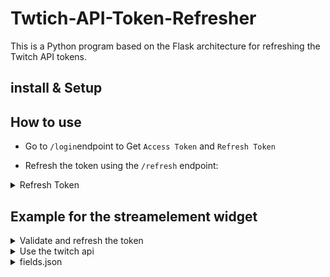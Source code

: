 # Twtich-API-Token-Refresher
This is a Python program based on the Flask architecture for refreshing the Twitch API tokens.

## install & Setup

## How to use

* Go to `/login`endpoint to Get `Access Token` and `Refresh Token`

* Refresh the token using the `/refresh` endpoint:
<details> <summary>Refresh Token</summary>

```javascript
  await fetch('https://0.0.0.0:3000/refresh',{
      method: "POST", headers: {'Origin':'*','content-type': 'application/json'},
      body:JSON.stringify({"refresh_token": 'RefreshToken'})
  })
  .then(function(response) {
    return response.json();
  })
  .then(function(myJson) {
    console.log(myJson);
  });

```
</details>

## Example for the streamelement widget
<details> <summary>Validate and refresh the token</summary>

```javascript
window.addEventListener('onWidgetLoad', async function (obj) {
    await TwitchAPI_validate()
});
```

```javascript
const twitchOAuthToken = "{{Twitch_access_token}}"
const TwitchRefreshToken = "{{Twitch_refresh_token}}"

async function TwitchAPI_validate(){
    
    //Test the access token. If the token expires, twitch will return 401.
    const response = await fetch('https://id.twitch.tv/oauth2/validate',{
        method: "GET",
        headers: {
            Authorization: `Bearer ${twitchOAuthToken}`
        }
    })
    
    if ( response.status == 401){
        console.log('invalid access token')
        console.log('Getting new token...')
        
        const newtoken = await fetch('https://0.0.0.0:3000/refresh',{
            method: "POST", headers: {'Origin':'*','content-type': 'application/json'},
            body:JSON.stringify({"refresh_token":TwitchRefreshToken})
        })

        if ( newtoken.status != 200){return false}
        
      	let respData = await newtoken.json();
        console.log(respData);
        
        //Update widget Field
        SE_API.setField('Twitch_access_token', respData['access_token']);
    }
    return true
}
```
</details>

<details> <summary>Use the twitch api</summary>

```javascript
await fetch('https://api.twitch.tv/helix/users',{
    method: "GET",
    headers: {
        Authorization: `Bearer ${twitchOAuthToken}`,
        'Client-Id': '---Client id here---'
    }
})
.then((response) => {
    return response.json()
})
.catch((error) => {
    console.log(`Error: ${error}`);
})
```
</details>

<details> <summary>fields.json</summary>

```json
{
    "Twitch_access_token": {
        "type": "text",
        "label": "Twitch Access Token",
        "value": "",
        "group": "Twitch Settings"
    },
    "Twitch_refresh_token": {
        "type": "text",
        "label": "Twitch Refresh Token",
        "value": "",
        "group": "Twitch Settings"
    }
}
```
</details>
